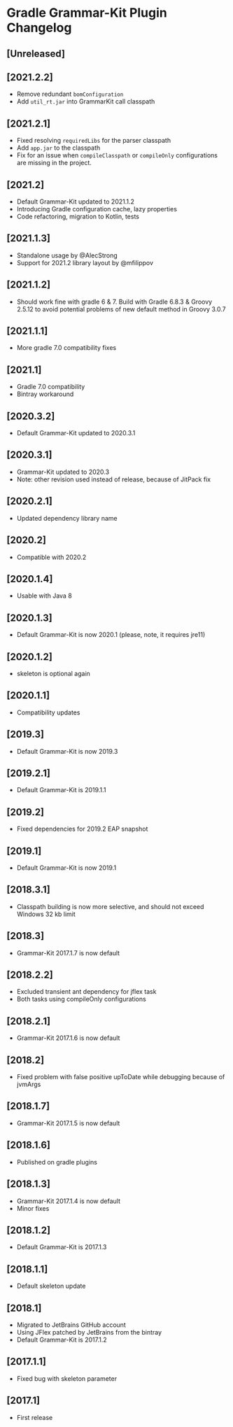 # Gradle Grammar-Kit Plugin Changelog

## [Unreleased]

## [2021.2.2]
- Remove redundant `bomConfiguration`
- Add `util_rt.jar` into GrammarKit call classpath

## [2021.2.1]
- Fixed resolving `requiredLibs` for the parser classpath
- Add `app.jar` to the classpath
- Fix for an issue when `compileClasspath` or `compileOnly` configurations are missing in the project.

## [2021.2]
- Default Grammar-Kit updated to 2021.1.2
- Introducing Gradle configuration cache, lazy properties
- Code refactoring, migration to Kotlin, tests

## [2021.1.3]
- Standalone usage by @AlecStrong
- Support for 2021.2 library layout by @mfilippov

## [2021.1.2]
- Should work fine with gradle 6 & 7. Build with Gradle 6.8.3 & Groovy 2.5.12 to avoid potential problems of new default method in Groovy 3.0.7

## [2021.1.1]
- More gradle 7.0 compatibility fixes

## [2021.1]
- Gradle 7.0 compatibility
- Bintray workaround

## [2020.3.2]
- Default Grammar-Kit updated to 2020.3.1

## [2020.3.1]
- Grammar-Kit updated to 2020.3
- Note: other revision used instead of release, because of JitPack fix

## [2020.2.1]
- Updated dependency library name

## [2020.2]
- Compatible with 2020.2

## [2020.1.4]
- Usable with Java 8

## [2020.1.3]
- Default Grammar-Kit is now 2020.1 (please, note, it requires jre11)

## [2020.1.2]
- skeleton is optional again

## [2020.1.1]
- Compatibility updates

## [2019.3]
- Default Grammar-Kit is now 2019.3

## [2019.2.1]
- Default Grammar-Kit is 2019.1.1

## [2019.2]
- Fixed dependencies for 2019.2 EAP snapshot

## [2019.1]
- Default Grammar-Kit is now 2019.1

## [2018.3.1]
- Classpath building is now more selective, and should not exceed Windows 32 kb limit

## [2018.3]
- Grammar-Kit 2017.1.7 is now default

## [2018.2.2]
- Excluded transient ant dependency for jflex task
- Both tasks using compileOnly configurations

## [2018.2.1]
- Grammar-Kit 2017.1.6 is now default

## [2018.2]
- Fixed problem with false positive upToDate while debugging because of jvmArgs

## [2018.1.7]
- Grammar-Kit 2017.1.5 is now default

## [2018.1.6]
- Published on gradle plugins

## [2018.1.3]
- Grammar-Kit 2017.1.4 is now default
- Minor fixes

## [2018.1.2]
- Default Grammar-Kit is 2017.1.3

## [2018.1.1]
- Default skeleton update

## [2018.1]
- Migrated to JetBrains GitHub account
- Using JFlex patched by JetBrains from the bintray
- Default Grammar-Kit is 2017.1.2

## [2017.1.1]
- Fixed bug with skeleton parameter

## [2017.1]
- First release
